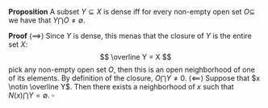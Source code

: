 **Proposition** A subset $Y \subseteq X$ is dense iff for every non-empty open set $O \subseteq$ we have that $Y \bigcap O \neq \emptyset$.

**Proof** $(\implies)$ Since $Y$ is dense, this menas that the closure of $Y$ is the entire set $X$:
$$
\overline Y = X
$$
pick any non-empty open set $O$, then this is an open neighborhood of one of its elements. By definition of the closure, $O \bigcap Y \neq 0$.
$(\impliedby)$ Suppose that $x \notin \overline Y$. Then there exists a neighborhood of $x$ such that $N(x) \bigcap Y = \emptyset$. $\square$

